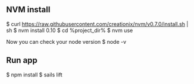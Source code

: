 NVM install
------------

$ curl https://raw.githubusercontent.com/creationix/nvm/v0.7.0/install.sh | sh
$ nvm install 0.10
$ cd %project_dir%
$ nvm use

Now you can check your node version
$ node -v

Run app
-------

$ npm install
$ sails lift

